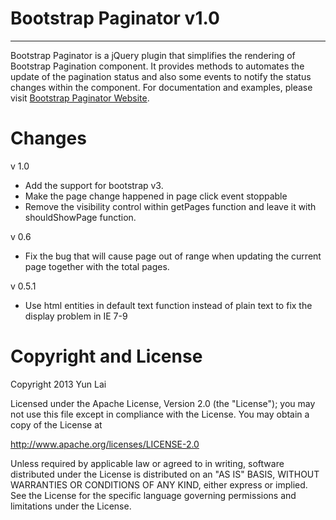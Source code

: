 # Bootstrap Paginator v1.0

---

Bootstrap Paginator is a jQuery plugin that simplifies the rendering of Bootstrap Pagination component. It provides methods to automates the update of the pagination status and also some events to notify the status changes within the component. For documentation and examples, please visit [Bootstrap Paginator Website](http://bootstrappaginator.org/ "Click to visit Bootstrap Paginator").

# Changes

v 1.0

* Add the support for bootstrap v3.
* Make the page change happened in page click event stoppable
* Remove the visibility control within getPages function and leave it with shouldShowPage function.

v 0.6

* Fix the bug that will cause page out of range when updating the current page together with the total pages.

v 0.5.1

* Use html entities in default text function instead of plain text to fix the display problem in IE 7-9

# Copyright and License
Copyright 2013 Yun Lai

Licensed under the Apache License, Version 2.0 (the "License");
you may not use this file except in compliance with the License.
You may obtain a copy of the License at

   <http://www.apache.org/licenses/LICENSE-2.0>

Unless required by applicable law or agreed to in writing, software
distributed under the License is distributed on an "AS IS" BASIS,
WITHOUT WARRANTIES OR CONDITIONS OF ANY KIND, either express or implied.
See the License for the specific language governing permissions and
limitations under the License.